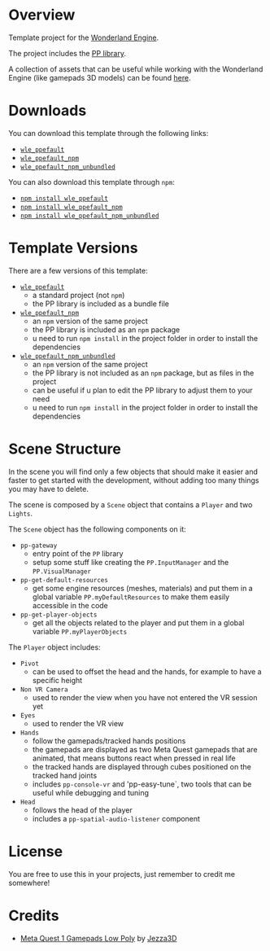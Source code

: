 # Overview

Template project for the [Wonderland Engine](https://wonderlandengine.com/).

The project includes the [PP library](https://github.com/SignorPipo/wle_pp).

A collection of assets that can be useful while working with the Wonderland Engine (like gamepads 3D models) can be found [here](https://github.com/SignorPipo/wle_assets).

# Downloads

You can download this template through the following links:
  * [`wle_ppefault`](https://github.com/SignorPipo/wle_ppefault/releases/latest/download/wle_ppefault.zip)
  * [`wle_ppefault_npm`](https://github.com/SignorPipo/wle_ppefault/releases/latest/download/wle_ppefault_npm.zip)
  * [`wle_ppefault_npm_unbundled`](https://github.com/SignorPipo/wle_ppefault/releases/latest/download/wle_ppefault_npm_unbundled.zip)

You can also download this template through `npm`: 
  * [`npm install wle_ppefault`](https://www.npmjs.com/package/wle_ppefault)
  * [`npm install wle_ppefault_npm`](https://www.npmjs.com/package/wle_ppefault_npm) 
  * [`npm install wle_ppefault_npm_unbundled`](https://www.npmjs.com/package/wle_ppefault_npm_unbundled)

# Template Versions

There are a few versions of this template:
- [`wle_ppefault`](https://github.com/SignorPipo/wle_ppefault/tree/main/wle_ppefault/wle_ppefault)
  * a standard project (not `npm`)
  * the PP library is included as a bundle file
- [`wle_ppefault_npm`](https://github.com/SignorPipo/wle_ppefault/tree/main/wle_ppefault/wle_ppefault_npm)
  * an `npm` version of the same project
  * the PP library is included as an `npm` package
  * u need to run `npm install` in the project folder in order to install the dependencies
- [`wle_ppefault_npm_unbundled`](https://github.com/SignorPipo/wle_ppefault/tree/main/wle_ppefault/wle_ppefault_npm_unbundled)
  * an `npm` version of the same project
  * the PP library is not included as an `npm` package, but as files in the project
  * can be useful if u plan to edit the PP library to adjust them to your need
  * u need to run `npm install` in the project folder in order to install the dependencies

# Scene Structure

In the scene you will find only a few objects that should make it easier and faster to get started with the development, without adding too many things you may have to delete.

The scene is composed by a `Scene` object that contains a `Player` and two `Lights`.

The `Scene` object has the following components on it:
- `pp-gateway`
  * entry point of the `PP` library
  * setup some stuff like creating the `PP.InputManager` and the `PP.VisualManager`
- `pp-get-default-resources`
  * get some engine resources (meshes, materials) and put them in a global variable `PP.myDefaultResources` to make them easily accessible in the code
- `pp-get-player-objects`
  * get all the objects related to the player and put them in a global variable `PP.myPlayerObjects`

The `Player` object includes:
- `Pivot`
  * can be used to offset the head and the hands, for example to have a specific height
- `Non VR Camera`
  * used to render the view when you have not entered the VR session yet
- `Eyes`
  * used to render the VR view
- `Hands`
  * follow the gamepads/tracked hands positions
  * the gamepads are displayed as two Meta Quest gamepads that are animated, that means buttons react when pressed in real life
  * the tracked hands are displayed through cubes positioned on the tracked hand joints
  * includes `pp-console-vr` and 'pp-easy-tune`, two tools that can be useful while debugging and tuning
- `Head`
  * follows the head of the player
  * includes a `pp-spatial-audio-listener` component

# License

You are free to use this in your projects, just remember to credit me somewhere!

# Credits

- [Meta Quest 1 Gamepads Low Poly](https://github.com/SignorPipo/wle_ppefault/blob/main/wle_ppefault/wle_ppefault/assets/models/meta_quest_1_gamepads_credits_Jezza3D.fbx) by [Jezza3D](https://sketchfab.com/Jezza3D)
